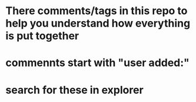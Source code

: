 # There comments/tags in this repo to help you understand how everything is put together
# commennts start with "user added:"
# search for these in explorer